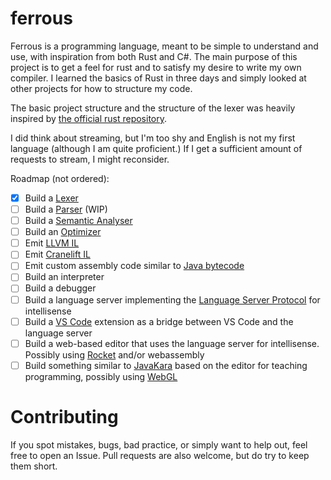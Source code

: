 # ferrous
Ferrous is a programming language, meant to be simple to understand and use, with inspiration from both Rust and C#.
The main purpose of this project is to get a feel for rust and to satisfy my desire to write my own compiler.
I learned the basics of Rust in three days and simply looked at other projects for how to structure my code.

The basic project structure and the structure of the lexer was heavily inspired by [the official rust repository](https://github.com/rust-lang/rust). 

I did think about streaming, but I'm too shy and English is not my first language (although I am quite proficient.)
If I get a sufficient amount of requests to stream, I might reconsider.

Roadmap (not ordered):
- [x] Build a [Lexer](https://en.wikipedia.org/wiki/Lexical_analysis)
- [ ] Build a [Parser](https://en.wikipedia.org/wiki/Parsing) (WIP)
- [ ] Build a [Semantic Analyser](https://en.wikipedia.org/wiki/Semantic_analysis_(compilers))
- [ ] Build an [Optimizer](https://en.wikipedia.org/wiki/Optimizing_compiler)
- [ ] Emit [LLVM IL](https://llvm.org/docs/LangRef.html)
- [ ] Emit [Cranelift IL](https://github.com/bytecodealliance/wasmtime/tree/main/cranelift)
- [ ] Emit custom assembly code similar to [Java bytecode](https://en.wikipedia.org/wiki/Java_bytecode)
- [ ] Build an interpreter
- [ ] Build a debugger
- [ ] Build a language server implementing the [Language Server Protocol](https://en.wikipedia.org/wiki/Language_Server_Protocol) for intellisense
- [ ] Build a [VS Code](https://code.visualstudio.com/) extension as a bridge between VS Code and the language server
- [ ] Build a web-based editor that uses the language server for intellisense. Possibly using [Rocket](https://rocket.rs/) and/or webassembly
- [ ] Build something similar to [JavaKara](https://www.swisseduc.ch/informatik/karatojava/javakara) based on the editor for teaching programming, possibly using [WebGL](https://en.wikipedia.org/wiki/WebGL)

# Contributing
If you spot mistakes, bugs, bad practice, or simply want to help out, feel free to open an Issue. 
Pull requests are also welcome, but do try to keep them short.
